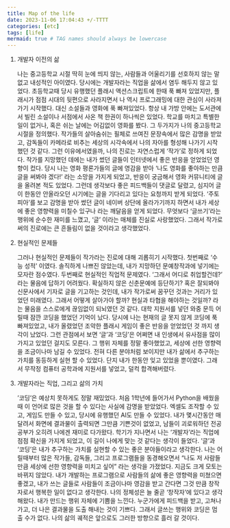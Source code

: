 ```yaml
---
title: Map of the life
date: 2023-11-06 17:04:43 +/-TTTT
categories: [etc]
tags: [life]
mermaid: true # TAG names should always be lowercase
---
```


1. 개발자 이전의 삶

   나는 중고등학교 시절 딱히 눈에 띄지 않는, 사람들과 어울리기를 선호하지 않는 말없고 내성적인 아이였다. 당시에는 개발자라는 직업을 삶에서 염두 해두지 않고 있었다. 초등학교때 당시 유행했던 플래시 액션스크립트에 한때 푹 빠져 있었지만, 플래시가 점점 시대의 뒷편으로 사라지면서 나 역시 프로그래밍에 대한 관심이 사라져가기 시작했다. 대신 소설들과 영화에 푹 빠져있었다. 항상 내 가방 안에는 도서관에서 빌린 소설이나 서점에서 사온 책 한권이 하나씩은 있었다. 학교를 마치고 특별한 일이 없거나, 혹은 쉬는 날에는 어김없이 영화를 봤다. 그 두가지가 나의 중고등학교 시절을 정의했다. 작가들의 살아숨쉬는 필체로 쓰여진 문장속에서 많은 감명을 받았고, 감독들이 카메라로 비추는 세상의 시각속에서 나의 자아를 형성해 나가기 시작했던 것 같다. 그런 이유에서였을까, 나의 진로는 자연스럽게 ‘작가’로 정하게 되었다.
   작가를 지망했던 데에는 내가 썼던 글들이 인터넷에서 좋은 반응을 얻었었던 영향이 컸다. 당시 나는 영화 평론가들의 글에 영감을 받아 ‘나도 영화를 좋아하는 만큼 글을 써봐야 겠다!’ 라는 소망을 가지게 되었고, 반응이 궁금해서 영화 커뮤니티에 글을 올려본 적도 있었다. 그런데 생각보다 좋은 피드백들이 댓글로 달렸고, 심지어 글이 한동안 안올라오던 시기에는 글을 기다리고 있다는 요청까지 받게 되었다. ‘주토피아’를 보고 감명을 받아 썼던 글이 네이버 상단에 올라가기까지 하면서 내가 세상에 좋은 영향력을 미칠수 있구나 라는 깨달음을 얻게 되었다. 무엇보다 ‘글쓰기’라는 행위에 순수한 재미를 느꼈고, ‘글’ 이라는 매체를 진실로 사랑했었다. 그래서 작가로써의 진로에는 큰 흔들림이 없을 것이라고 생각했었다.

2. 현실적인 문제들

   그러나 현실적인 문제들이 작가라는 진로에 대해 괴롭히기 시작했다. 첫번째로 ‘수능 성적’ 이였다. 솔직하게 나쁘진 않았는데, 내가 지망하던 문예창작과에 넣기에는 모자란 점수였다. 두번째로 현실적인 직업적 문제였다. ‘그래서 어디로 취업할건데?’ 라는 물음에 답하기 어려웠다. 확실하지 않은 신춘문예에 등단하기? 혹은 잘되봐야 신문사에서 기자로 글을 기고하는 것인데, 내가 작가로써 꿈꾸던 것과는 거리가 있었던 미래였다. 그래서 어떻게 살아가야 할까? 현실과 타협을 해야하는 것일까? 라는 물음을 스스로에게 끊임없이 되뇌였던 것 같다.
   대학 지원서를 넣던 와중 문득 어릴때 잠깐 코딩을 했었던 기억이 났다. 당시에 나는 현재의 글 못지 않게 코딩에 푹 빠져있었고, 내가 올렸었던 조악한 플래시 게임이 좋은 반응을 얻었었던 것 까지 생각이 났었다. 그런 관점에서 보면 ‘글’과 ‘코딩’은 어쩌면 내 인생에서 유사점을 많이 가지고 있었던 걸지도 모른다. 그 행위 자체를 정말 좋아했었고, 세상에 선한 영향력을 조금이나마 남길 수 있었다. 전혀 다른 분야처럼 보이지만 내가 삶에서 추구하는 가치를 동등하게 실현 할 수 있었다. 단지 내가 한동안 잊고 있었을 뿐이였다. 그래서 무작정 컴퓨터 공학과에 지원서를 넣었고, 덜컥 합격해버렸다.

3. 개발자라는 직업, 그리고 삶의 가치

   ’코딩’은 예상치 못하게도 정말 재밌었다. 처음 1학년에 들어가서 Python을 배웠을때 이 언어로 많은 것을 할 수 있다는 사실에 감명을 받았었다. 엑셀도 조작할 수 있고, 게임도 만들 수 있고, 당시에 유행했던 AI도 만들 수 있었다. 내가 몇시간동안 매달려서 화면에 결과물이 출력되면 그만큼 기쁜것이 없었고, 남들이 괴로워하던 전공 공부가 오히려 나에겐 재미로 다가왔다. 학기가 지나면서 나는 ‘개발자’라는 직업에 점점 확신을 가지게 되었고, 이 길이 나에게 맞는 것 같다는 생각이 들었다.
   ’글’과 ‘코딩’은 내가 추구하는 가치를 실현할 수 있는 좋은 분야들이라고 생각한다. 나는 어릴때부터 많은 작가들, 감독들, 그리고 프로그램들을 동경해오면서 “나도 저 사람들 만큼 세상에 선한 영향력을 미치고 싶어” 라는 생각을 가졌었다. 지금도 크게 모토는 바뀌지 않았다. 내가 개발하는 프로그램으로 사람들의 삶에 좋은 영향력을 미쳤으면 좋겠고, 내가 쓰는 글들로 사람들이 조금이나마 영감을 받고 간다면 그것 만큼 창작자로서 행복한 일이 없다고 생각한다. 나의 정체성은 늘 줄곧 ‘창작자’에 있다고 생각해왔다. 내가 만드는 행위 자체에 기쁨을 느낀다. 누군가에게 피드백을 받고, 고쳐나가고, 더 나은 결과물을 도출 해내는 것이 기쁘다. 그래서 글쓰는 행위와 코딩은 멈출 수가 없다. 나의 삶의 궤적은 앞으로도 그러한 방향으로 흘러 갈 것이다.
